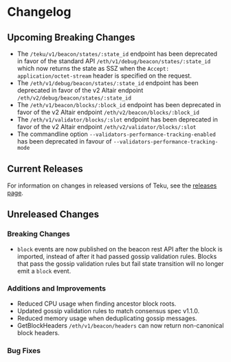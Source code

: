 
# Changelog

## Upcoming Breaking Changes
- The `/teku/v1/beacon/states/:state_id` endpoint has been deprecated in favor of the standard API `/eth/v1/debug/beacon/states/:state_id` which now returns the state as SSZ when the `Accept: application/octet-stream` header is specified on the request.
- The `/eth/v1/debug/beacon/states/:state_id` endpoint has been deprecated in favor of the v2 Altair endpoint `/eth/v2/debug/beacon/states/:state_id`
- The `/eth/v1/beacon/blocks/:block_id` endpoint has been deprecated in favor of the v2 Altair endpoint `/eth/v2/beacon/blocks/:block_id`
- The `/eth/v1/validator/blocks/:slot` endpoint has been deprecated in favor of the v2 Altair endpoint `/eth/v2/validator/blocks/:slot`
- The commandline option `--validators-performance-tracking-enabled` has been deprecated in favour of `--validators-performance-tracking-mode`
 
## Current Releases
For information on changes in released versions of Teku, see the [releases page](https://github.com/ConsenSys/teku/releases).

## Unreleased Changes

### Breaking Changes
- `block` events are now published on the beacon rest API after the block is imported, instead of after it had passed gossip validation rules.
     Blocks that pass the gossip validation rules but fail state transition will no longer emit a `block` event.

### Additions and Improvements
- Reduced CPU usage when finding ancestor block roots.
- Updated gossip validation rules to match consensus spec v1.1.0.
- Reduced memory usage when deduplicating gossip messages.
- GetBlockHeaders `/eth/v1/beacon/headers` can now return non-canonical block headers.

### Bug Fixes